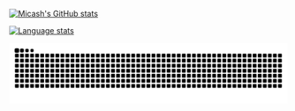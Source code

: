
<!--
**micash545/micash545** is a ✨ _special_ ✨ repository because its `README.md` (this file) appears on your GitHub profile.

Here are some ideas to get you started:

- 🔭 I’m currently working on ...
- 🌱 I’m currently learning ...
- 👯 I’m looking to collaborate on ...
- 🤔 I’m looking for help with ...
- 💬 Ask me about ...
- 📫 How to reach me: ...
- 😄 Pronouns: ...
- ⚡ Fun fact: ...
-->
[![Micash's GitHub stats](https://github-readme-stats-five-xi-83.vercel.app/api?username=micash545&theme=radical)](https://bit.ly/3MUKCBd)

[![Language stats](https://github-readme-stats.vercel.app/api/top-langs/?username=anuraghazra&layout=compact)](https://bit.ly/3MUKCBd)

<picture>
  <source media="(prefers-color-scheme: dark)" srcset="https://raw.githubusercontent.com/micash545/micash545/snake/github-contribution-grid-snake-dark.svg" />
  <source media="(prefers-color-scheme: light)" srcset="https://raw.githubusercontent.com/micash545/micash545/snake/github-contribution-grid-snake.svg" />
  <img alt="github-snake" src="https://raw.githubusercontent.com/micash545/micash545/snake/github-contribution-grid-snake.svg" />
</picture>

